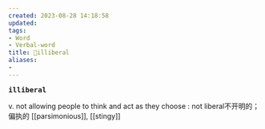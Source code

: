 ```yaml
---
created: 2023-08-28 14:18:58
updated: 
tags: 
- Word
- Verbal-word
title: 🚩illiberal
aliases:
- 
---
```

<pre><strong>illiberal</strong></pre>
v. not allowing people to think and act as they choose : not liberal不开明的；偏执的
[[parsimonious]], [[stingy]]